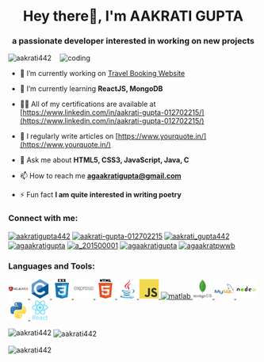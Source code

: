 

<!--
**aakrati442/aakrati442** is a ✨ _special_ ✨ repository because its `README.md` (this file) appears on your GitHub profile.
Here are some ideas to get you started:
//
- 🔭 I’m currently working on ...
- 🌱 I’m currently learning ...
- 👯 I’m looking to collaborate on ...
- 🤔 I’m looking for help with ...
- 💬 Ask me about ...
- 📫 How to reach me: ...
- 😄 Pronouns: ...
- ⚡ Fun fact: ...
-->

<h1 align="center">Hey there👋, I'm AAKRATI GUPTA</h1>
<h3 align="center">a passionate developer interested in working on new projects</h3>

<img align="right" alt="coding" width="400" src="https://mir-s3-cdn-cf.behance.net/project_modules/disp/601014116770475.6068beff4640a.gif">

<p align="left"> <img src="https://komarev.com/ghpvc/?username=aakrati442&label=Profile%20views&color=0e75b6&style=flat" alt="aakrati442" /> </p>


- 🔭 I’m currently working on [Travel Booking Website](https://github.com/aakrati442/TravelWebsite)

- 🌱 I’m currently learning **ReactJS, MongoDB**

- 👨‍💻 All of my certifications are available at [https://www.linkedin.com/in/aakrati-gupta-012702215/](https://www.linkedin.com/in/aakrati-gupta-012702215/)

- 📝 I regularly write articles on [https://www.yourquote.in/](https://www.yourquote.in/)

- 💬 Ask me about **HTML5, CSS3, JavaScript, Java, C**

- 📫 How to reach me **agaakratigupta@gmail.com**

- ⚡ Fun fact **I am quite interested in writing poetry**

<h3 align="left">Connect with me:</h3>
<p align="left">
<a href="https://twitter.com/aakratigupta442" target="blank"><img align="center" src="https://raw.githubusercontent.com/rahuldkjain/github-profile-readme-generator/master/src/images/icons/Social/twitter.svg" alt="aakratigupta442" height="30" width="40" /></a>
<a href="https://linkedin.com/in/aakrati-gupta-012702215" target="blank"><img align="center" src="https://raw.githubusercontent.com/rahuldkjain/github-profile-readme-generator/master/src/images/icons/Social/linked-in-alt.svg" alt="aakrati-gupta-012702215" height="30" width="40" /></a>
<a href="https://instagram.com/aakrati_gupta442" target="blank"><img align="center" src="https://raw.githubusercontent.com/rahuldkjain/github-profile-readme-generator/master/src/images/icons/Social/instagram.svg" alt="aakrati_gupta442" height="30" width="40" /></a>
<a href="https://www.codechef.com/users/agaakratigupta" target="blank"><img align="center" src="https://cdn.jsdelivr.net/npm/simple-icons@3.1.0/icons/codechef.svg" alt="agaakratigupta" height="30" width="40" /></a>
<a href="https://www.hackerrank.com/a_201500001" target="blank"><img align="center" src="https://raw.githubusercontent.com/rahuldkjain/github-profile-readme-generator/master/src/images/icons/Social/hackerrank.svg" alt="a_201500001" height="30" width="40" /></a>
<a href="https://www.leetcode.com/agaakratigupta" target="blank"><img align="center" src="https://raw.githubusercontent.com/rahuldkjain/github-profile-readme-generator/master/src/images/icons/Social/leet-code.svg" alt="agaakratigupta" height="30" width="40" /></a>
<a href="https://auth.geeksforgeeks.org/user/agaakratpwwb/practice" target="blank"><img align="center" src="https://raw.githubusercontent.com/rahuldkjain/github-profile-readme-generator/master/src/images/icons/Social/geeks-for-geeks.svg" alt="agaakratpwwb" height="30" width="40" /></a>
</p>

<h3 align="left">Languages and Tools:</h3>
<p align="left"> <a href="https://angular.io" target="_blank" rel="noreferrer"> <img src="https://raw.githubusercontent.com/devicons/devicon/master/icons/angularjs/angularjs-original-wordmark.svg" alt="angularjs" width="40" height="40"/> </a> <a href="https://www.cprogramming.com/" target="_blank" rel="noreferrer"> <img src="https://raw.githubusercontent.com/devicons/devicon/master/icons/c/c-original.svg" alt="c" width="40" height="40"/> </a> <a href="https://www.w3schools.com/css/" target="_blank" rel="noreferrer"> <img src="https://raw.githubusercontent.com/devicons/devicon/master/icons/css3/css3-original-wordmark.svg" alt="css3" width="40" height="40"/> </a> <a href="https://expressjs.com" target="_blank" rel="noreferrer"> <img src="https://raw.githubusercontent.com/devicons/devicon/master/icons/express/express-original-wordmark.svg" alt="express" width="40" height="40"/> </a> <a href="https://www.w3.org/html/" target="_blank" rel="noreferrer"> <img src="https://raw.githubusercontent.com/devicons/devicon/master/icons/html5/html5-original-wordmark.svg" alt="html5" width="40" height="40"/> </a> <a href="https://www.java.com" target="_blank" rel="noreferrer"> <img src="https://raw.githubusercontent.com/devicons/devicon/master/icons/java/java-original.svg" alt="java" width="40" height="40"/> </a> <a href="https://developer.mozilla.org/en-US/docs/Web/JavaScript" target="_blank" rel="noreferrer"> <img src="https://raw.githubusercontent.com/devicons/devicon/master/icons/javascript/javascript-original.svg" alt="javascript" width="40" height="40"/> </a> <a href="https://www.mathworks.com/" target="_blank" rel="noreferrer"> <img src="https://upload.wikimedia.org/wikipedia/commons/2/21/Matlab_Logo.png" alt="matlab" width="40" height="40"/> </a> <a href="https://www.mongodb.com/" target="_blank" rel="noreferrer"> <img src="https://raw.githubusercontent.com/devicons/devicon/master/icons/mongodb/mongodb-original-wordmark.svg" alt="mongodb" width="40" height="40"/> </a> <a href="https://www.mysql.com/" target="_blank" rel="noreferrer"> <img src="https://raw.githubusercontent.com/devicons/devicon/master/icons/mysql/mysql-original-wordmark.svg" alt="mysql" width="40" height="40"/> </a> <a href="https://nodejs.org" target="_blank" rel="noreferrer"> <img src="https://raw.githubusercontent.com/devicons/devicon/master/icons/nodejs/nodejs-original-wordmark.svg" alt="nodejs" width="40" height="40"/> </a> <a href="https://www.python.org" target="_blank" rel="noreferrer"> <img src="https://raw.githubusercontent.com/devicons/devicon/master/icons/python/python-original.svg" alt="python" width="40" height="40"/> </a> <a href="https://reactjs.org/" target="_blank" rel="noreferrer"> <img src="https://raw.githubusercontent.com/devicons/devicon/master/icons/react/react-original-wordmark.svg" alt="react" width="40" height="40"/> </a> </p>

<p><img align="left" src="https://github-readme-stats.vercel.app/api/top-langs?username=aakrati442&show_icons=true&locale=en&layout=compact" alt="aakrati442" /></p>

<p>&nbsp;<img align="center" src="https://github-readme-stats.vercel.app/api?username=aakrati442&show_icons=true&locale=en" alt="aakrati442" /></p>

<p><img align="center" src="https://github-readme-streak-stats.herokuapp.com/?user=aakrati442&" alt="aakrati442" /></p>
